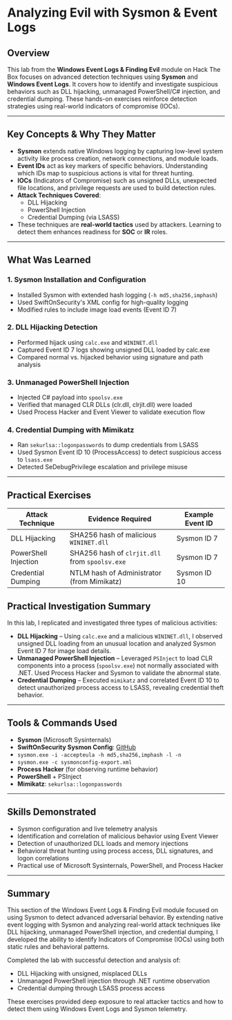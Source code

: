 # Analyzing Evil with Sysmon & Event Logs

## Overview

This lab from the **Windows Event Logs & Finding Evil** module on Hack The Box focuses on advanced detection techniques using **Sysmon** and **Windows Event Logs**. It covers how to identify and investigate suspicious behaviors such as DLL hijacking, unmanaged PowerShell/C# injection, and credential dumping. These hands-on exercises reinforce detection strategies using real-world indicators of compromise (IOCs).

---

## Key Concepts & Why They Matter

- **Sysmon** extends native Windows logging by capturing low-level system activity like process creation, network connections, and module loads.
- **Event IDs** act as key markers of specific behaviors. Understanding which IDs map to suspicious actions is vital for threat hunting.
- **IOCs** (Indicators of Compromise) such as unsigned DLLs, unexpected file locations, and privilege requests are used to build detection rules.
- **Attack Techniques Covered**:
  - DLL Hijacking
  - PowerShell Injection
  - Credential Dumping (via LSASS)
- These techniques are **real-world tactics** used by attackers. Learning to detect them enhances readiness for **SOC** or **IR** roles.

---

## What Was Learned

### 1. Sysmon Installation and Configuration
- Installed Sysmon with extended hash logging (`-h md5,sha256,imphash`)
- Used SwiftOnSecurity's XML config for high-quality logging
- Modified rules to include image load events (Event ID 7)

### 2. DLL Hijacking Detection
- Performed hijack using `calc.exe` and `WININET.dll`
- Captured Event ID 7 logs showing unsigned DLL loaded by calc.exe
- Compared normal vs. hijacked behavior using signature and path analysis

### 3. Unmanaged PowerShell Injection
- Injected C# payload into `spoolsv.exe`
- Verified that managed CLR DLLs (clr.dll, clrjit.dll) were loaded
- Used Process Hacker and Event Viewer to validate execution flow

### 4. Credential Dumping with Mimikatz
- Ran `sekurlsa::logonpasswords` to dump credentials from LSASS
- Used Sysmon Event ID 10 (ProcessAccess) to detect suspicious access to `lsass.exe`
- Detected SeDebugPrivilege escalation and privilege misuse

---

## Practical Exercises

| Attack Technique         | Evidence Required                             | Example Event ID |
|--------------------------|-----------------------------------------------|------------------|
| DLL Hijacking            | SHA256 hash of malicious `WININET.dll`       | Sysmon ID 7      |
| PowerShell Injection     | SHA256 hash of `clrjit.dll` from `spoolsv.exe`| Sysmon ID 7      |
| Credential Dumping       | NTLM hash of Administrator (from Mimikatz)    | Sysmon ID 10     |

## Practical Investigation Summary
In this lab, I replicated and investigated three types of malicious activities:

- **DLL Hijacking** – Using `calc.exe` and a malicious `WININET.dll`, I observed unsigned DLL loading from an unusual location and analyzed Sysmon Event ID 7 for image load details.
- **Unmanaged PowerShell Injection** – Leveraged `PSInject` to load CLR components into a process (`spoolsv.exe`) not normally associated with .NET. Used Process Hacker and Sysmon to validate the abnormal state.
- **Credential Dumping** – Executed `mimikatz` and correlated Event ID 10 to detect unauthorized process access to LSASS, revealing credential theft behavior.

---

## Tools & Commands Used

- **Sysmon** (Microsoft Sysinternals)
- **SwiftOnSecurity Sysmon Config**: [GitHub](https://github.com/SwiftOnSecurity/sysmon-config)
- `sysmon.exe -i -accepteula -h md5,sha256,imphash -l -n`
- `sysmon.exe -c sysmonconfig-export.xml`
- **Process Hacker** (for observing runtime behavior)
- **PowerShell** + PSInject
- **Mimikatz**: `sekurlsa::logonpasswords`

---

## Skills Demonstrated
- Sysmon configuration and live telemetry analysis
- Identification and correlation of malicious behavior using Event Viewer
- Detection of unauthorized DLL loads and memory injections
- Behavioral threat hunting using process access, DLL signatures, and logon correlations
- Practical use of Microsoft Sysinternals, PowerShell, and Process Hacker

---

## Summary
This section of the Windows Event Logs & Finding Evil module focused on using Sysmon to detect advanced adversarial behavior. By extending native event logging with Sysmon and analyzing real-world attack techniques like DLL hijacking, unmanaged PowerShell injection, and credential dumping, I developed the ability to identify Indicators of Compromise (IOCs) using both static rules and behavioral patterns.

Completed the lab with successful detection and analysis of:
- DLL Hijacking with unsigned, misplaced DLLs
- Unmanaged PowerShell injection through .NET runtime observation
- Credential dumping through LSASS process access

These exercises provided deep exposure to real attacker tactics and how to detect them using Windows Event Logs and Sysmon telemetry.

